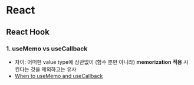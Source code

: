 # React

## React Hook 
### 1. useMemo vs useCallback
 - 차이: 어떠한 value type에 상관없이 (함수 뿐만 아니라) **memorization 적용** 시킨다는 것을 제외하고는 유사
 - [When to useMemo and useCallback](https://ideveloper2.dev/blog/2019-06-14--when-to-use-memo-and-use-callback/)

